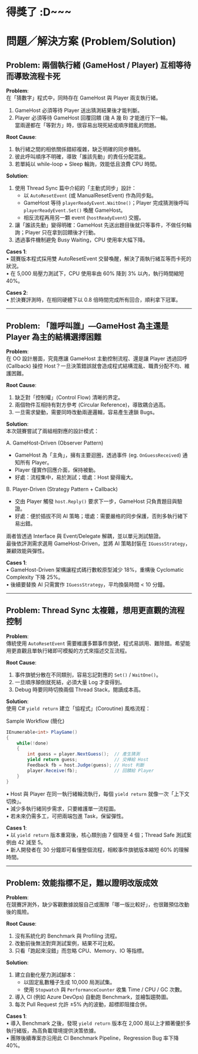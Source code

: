 # 得獎了 :D~~~

# 問題／解決方案 (Problem/Solution)

## Problem: 兩個執行緒 (GameHost / Player) 互相等待而導致流程卡死  

**Problem**:  
在「猜數字」程式中，同時存在 GameHost 與 Player 兩支執行緒。  
1. GameHost 必須等待 Player 送出猜測結果後才能判斷。  
2. Player 必須等待 GameHost 回覆回饋 (幾 A 幾 B) 才能進行下一輪。  
當兩邊都在「等對方」時，很容易出現死結或順序錯亂的問題。

**Root Cause**:  
1. 執行緒之間的相依關係錯綜複雜，缺乏明確的同步機制。  
2. 彼此呼叫順序不明確，導致「誰該先動」的責任分配混亂。  
3. 若單純以 while-loop + Sleep 輪詢，效能低且浪費 CPU 時間。

**Solution**:  
1. 使用 Thread Sync 篇中介紹的「主動式同步」設計：  
   - 以 `AutoResetEvent` (或 ManualResetEvent) 作為同步點。  
   - GameHost 等待 `playerReadyEvent.WaitOne()`；Player 完成猜測後呼叫 `playerReadyEvent.Set()` 喚醒 GameHost。  
   - 相反流程再用另一顆 event (`hostReadyEvent`) 交握。  
2. 讓「誰該先動」變得明確：GameHost 先送出題目後就只等事件，不做任何輪詢；Player 只在拿到回饋後才行動。  
3. 透過事件機制避免 Busy Waiting，CPU 使用率大幅下降。  

**Cases 1**:  
• 競賽版本程式採用雙 AutoResetEvent 交替喚醒，解決了兩執行緒互等而卡死的狀況。  
• 在 5,000 局壓力測試下，CPU 使用率由 60% 降到 3% 以內，執行時間縮短 40%。  

**Cases 2**:  
• 於決賽評測時，在相同硬體下以 0.8 倍時間完成所有回合，順利拿下冠軍。  

---

## Problem: 「誰呼叫誰」—GameHost 為主還是 Player 為主的結構選擇困難  

**Problem**:  
在 OO 設計層面，究竟應讓 GameHost 主動控制流程、還是讓 Player 透過回呼 (Callback) 操控 Host？一旦決策錯誤就會造成程式結構混亂、職責分配不均、維護困難。

**Root Cause**:  
1. 缺乏對「控制權」(Control Flow) 清晰的界定。  
2. 兩個物件互相持有對方參考 (Circular Reference)，導致耦合過高。  
3. 一旦需求變動，需要同時改動兩邊邏輯，容易產生連鎖 Bugs。

**Solution**:  
本次競賽嘗試了兩組相對應的設計模式：  

A. GameHost-Driven (Observer Pattern)  
   - GameHost 為「主角」，擁有主要迴圈，透過事件 (eg. `OnGuessReceived`) 通知所有 Player。  
   - Player 僅實作回應介面，保持被動。  
   - 好處：流程集中，易於測試；壞處：Host 變得龐大。  

B. Player-Driven (Strategy Pattern + Callback)  
   - 交由 Player 觸發 `host.Reply()` 要求下一步，GameHost 只負責題目與驗證。  
   - 好處：便於插拔不同 AI 策略；壞處：需要嚴格的同步保護，否則多執行緒下易出錯。  

兩者皆透過 Interface 與 Event/Delegate 解耦，並以單元測試驗證。  
最後依評測需求選用 GameHost-Driven，並將 AI 策略封裝在 `IGuessStrategy`，兼顧效能與彈性。

**Cases 1**:  
• GameHost-Driven 架構讓程式碼行數較原型減少 18%，重構後 Cyclomatic Complexity 下降 25%。  
• 後續要替換 AI 只需實作 `IGuessStrategy`，平均換裝時間 < 10 分鐘。  

---

## Problem: Thread Sync 太複雜，想用更直觀的流程控制  

**Problem**:  
傳統使用 `AutoResetEvent` 需要維護多顆事件旗號，程式易誤用、難除錯。希望能用更直觀且單執行緒即可模擬的方式來描述交互流程。

**Root Cause**:  
1. 事件旗號分散在不同類別，容易忘記對應的 `Set()` / `WaitOne()`。  
2. 一旦順序顛倒就死結，必須大量 Log 才查得到。  
3. Debug 時要同時切換兩個 Thread Stack，閱讀成本高。

**Solution**:  
使用 C# `yield return` 建立「協程式」(Coroutine) 風格流程：  

Sample Workflow (簡化)  
```csharp
IEnumerable<int> PlayGame()
{
    while(!done)
    {
        int guess = player.NextGuess();  // 產生猜測
        yield return guess;              // 交棒給 Host
        Feedback fb = host.Judge(guess); // Host 判斷
        player.Receive(fb);              // 回饋給 Player
    }
}
```  
• Host 與 Player 在同一執行緒輪流執行，每個 `yield return` 就像一次「上下文切換」。  
• 減少多執行緒同步需求，只要維護單一流程圖。  
• 若未來仍需多工，可把兩端包進 Task，保留彈性。

**Cases 1**:  
• 以 `yield return` 版本重寫後，核心類別由 7 個降至 4 個；Thread Safe 測試案例由 42 減至 5。  
• 新人開發者在 30 分鐘即可看懂整個流程，相較事件旗號版本縮短 60% 的理解時間。  

---

## Problem: 效能指標不足，難以證明改版成效  

**Problem**:  
在競賽評測外，缺少客觀數據說服自己或團隊「哪一版比較好」，也很難預估改動後的風險。

**Root Cause**:  
1. 沒有系統化的 Benchmark 與 Profiling 流程。  
2. 改動前後無法對齊測試案例，結果不可比較。  
3. 只看「跑起來沒錯」而忽略 CPU、Memory、IO 等指標。

**Solution**:  
1. 建立自動化壓力測試腳本：  
   - 以固定亂數種子生成 10,000 局測試集。  
   - 使用 `Stopwatch` 與 `PerformanceCounter` 收集 Time / CPU / GC 次數。  
2. 導入 CI (例如 Azure DevOps) 自動跑 Benchmark，並繪製趨勢圖。  
3. 每次 Pull Request 允許 ±5% 內的波動，超標即阻擋合併。  

**Cases 1**:  
• 導入 Benchmark 之後，發現 `yield return` 版本在 2,000 局以上才顯著優於多執行緒版，為高負載環境提供決策依據。  
• 團隊後續專案亦沿用此 CI Benchmark Pipeline，Regression Bug 率下降 40%。